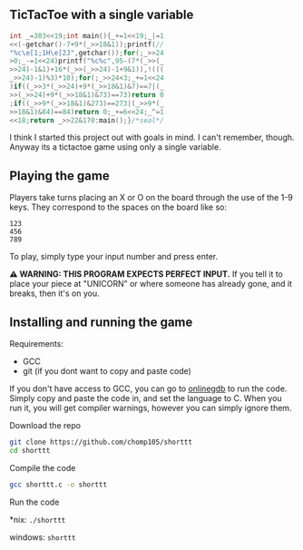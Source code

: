 TicTacToe with a single variable
--------------------------------

```c
int _=303<<19;int main(){_+=1<<19;_|=1
<<(-getchar()-7+9*(_>>18&1));printf(//
"%c\e[1;1H\e[2J",getchar());for(;_>>24
>0;_-=1<<24)printf("%c%c",95-(7*(_>>(_
>>24)-1&1)+16*(_>>(_>>24)-1+9&1)),!(((
_>>24)-1)%3)*10);for(;_>>24<3;_+=1<<24
)if((_>>3*(_>>24)+9*(_>>18&1)&7)==7|(_
>>(_>>24)+9*(_>>18&1)&73)==73)return 0
;if((_>>9*(_>>18&1)&273)==273|(_>>9*(_
>>18&1)&84)==84)return 0;_+=6<<24;_^=1
<<18;return _>>22&1?0:main();}/*seal*/
```

I think I started this project out with goals in mind. I can't remember, though. Anyway its a tictactoe game using only a single variable.

## Playing the game
Players take turns placing an X or O on the board through the use of the 1-9 keys. They correspond to the spaces on the board like so:
```
123
456
789
```
To play, simply type your input number and press enter.

**⚠️ WARNING: THIS PROGRAM EXPECTS PERFECT INPUT.** If you tell it to place your piece at "UNICORN" or where someone has already gone, and it breaks, then it's on you.

## Installing and running the game
Requirements:
- GCC
- git (if you dont want to copy and paste code)

If you don't have access to GCC, you can go to [onlinegdb](https://www.onlinegdb.com/) to run the code.
Simply copy and paste the code in, and set the language to C. When you run it, you will get compiler warnings, however you can simply ignore them.

Download the repo
```bash
git clone https://github.com/chomp105/shorttt
cd shorttt
```
Compile the code
```bash
gcc shorttt.c -o shorttt
```
Run the code

*nix: `./shorttt`

windows: `shorttt`
